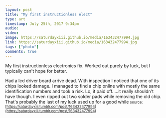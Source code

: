 ```yaml
---
layout: post
title: "My first instructionless elect"
type: art
timestamp: July 25th, 2017 9:34pm
audio: 
video: 
image: https://saturdayxiii.github.io/media/163432477994.jpg
link: https://saturdayxiii.github.io/media/163432477994.jpg
tags: ["photo"]
comments: true
---
```

My first instructionless electronics fix.  Worked out purely by luck, but I typically can't hope for better.

Had a lcd driver board arrive dead.  With inspection I noticed that one of its chips looked damage.  I managed to find a chip online with mostly the same identification numbers and took a risk.  Lo, it paid off.  &hellip;it really shouldn't have though. I even ripped out two solder pads while removing the old chip.  That's probably the last of my luck used up for a good while
<small>source: [https://saturdayxiii.tumblr.com/post/163432477994](https://saturdayxiii.tumblr.com/post/163432477994)</small>